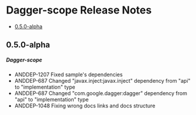 # Dagger-scope Release Notes

- [0.5.0-alpha](#050-alpha)

## 0.5.0-alpha
##### Dagger-scope
* ANDDEP-1207 Fixed sample's dependencies
* ANDDEP-687 Changed "javax.inject:javax.inject" dependency from "api" to "implementation" type
* ANDDEP-687 Changed "com.google.dagger:dagger" dependency from "api" to "implementation" type
* ANDDEP-1048 Fixing wrong docs links and docs structure
